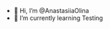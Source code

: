 - 👋 Hi, I’m @AnastasiiaOlina
- 🌱 I’m currently learning Testing

<!---
AnastasiiaOlina/AnastasiiaOlina is a ✨ special ✨ repository because its `README.md` (this file) appears on your GitHub profile.
You can click the Preview link to take a look at your changes.
--->
